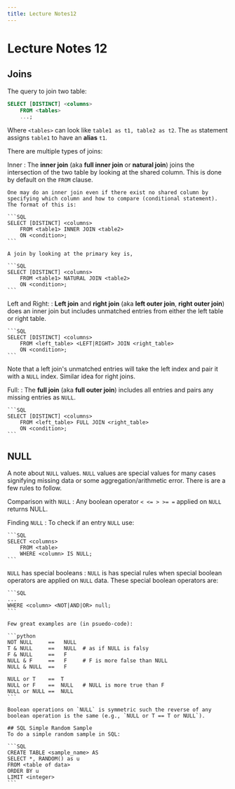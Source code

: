 ```yaml
---
title: Lecture Notes12
---
```

# Lecture Notes 12

## Joins
The query to join two table:

```sql
SELECT [DISTINCT] <columns>
    FROM <tables>
    ...;
```

Where `<tables>` can look like `table1 as t1, table2 as t2`. The `as` statement assigns `table1` to have an **alias** `t1`.

There are multiple types of joins:

Inner
: The **inner join** (aka **full inner join** or **natural join**) joins the intersection of the two table by looking at the shared column. This is done by default on the `FROM` clause. 

    One may do an inner join even if there exist no shared column by specifying which column and how to compare (conditional statement). The format of this is:

    ```SQL
    SELECT [DISTINCT] <columns>
        FROM <table1> INNER JOIN <table2>
        ON <condition>;
    ```

    A join by looking at the primary key is,

    ```SQL
    SELECT [DISTINCT] <columns>
        FROM <table1> NATURAL JOIN <table2>
        ON <condition>;
    ```

Left and Right:
: **Left join** and **right join** (aka **left outer join**, **right outer join**) does an inner join but includes unmatched entries from either the left table or right table.

    ```SQL
    SELECT [DISTINCT] <columns>
        FROM <left_table> <LEFT|RIGHT> JOIN <right_table>
        ON <condition>;
    ```

Note that a left join's unmatched entries will take the left index and pair it with a `NULL` index. Similar idea for right joins.

Full:
: The **full join** (aka **full outer join**) includes all entries and pairs any missing entries as `NULL`.

    ```SQL
    SELECT [DISTINCT] <columns>
        FROM <left_table> FULL JOIN <right_table>
        ON <condition>;
    ```

## NULL

A note about `NULL` values.  `NULL` values are special values for many cases signifying missing data or some aggregation/arithmetic error. There is are a few rules to follow.

Comparison with `NULL`
: Any boolean operator `< <= > >= =` applied on `NULL` returns NULL.

Finding `NULL`
: To check if an entry `NULL` use:

    ```SQL
    SELECT <columns> 
        FROM <table> 
        WHERE <column> IS NULL;
    ```

`NULL` has special booleans
: `NULL` is has special rules when special boolean operators are applied on `NULL` data. These special boolean operators are:

    ```SQL
    ...
    WHERE <column> <NOT|AND|OR> null;
    ```

    Few great examples are (in psuedo-code):

    ```python
    NOT NULL     ==   NULL
    T & NULL     ==   NULL  # as if NULL is falsy
    F & NULL     ==   F
    NULL & F     ==   F     # F is more false than NULL
    NULL & NULL  ==   F

    NULL or T    ==  T
    NULL or F    ==  NULL   # NULL is more true than F
    NULL or NULL ==  NULL
    ```

    Boolean operations on `NULL` is symmetric such the reverse of any boolean operation is the same (e.g., `NULL or T == T or NULL`).

    ## SQL Simple Random Sample
    To do a simple random sample in SQL:

    ```SQL
    CREATE TABLE <sample_name> AS
    SELECT *, RANDOM() as u
    FROM <table of data>
    ORDER BY u
    LIMIT <integer>
    ```